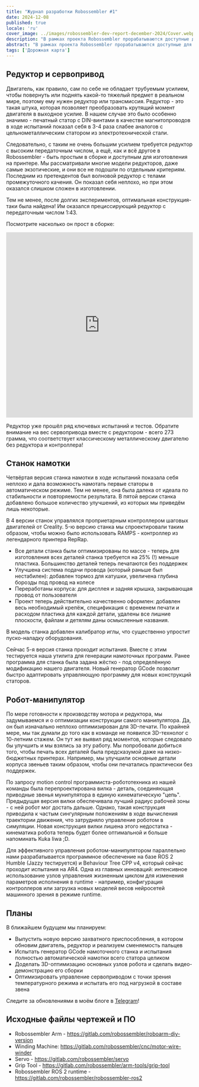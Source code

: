 ```yaml
---
title: "Журнал разработки Robossembler #1"
date: 2024-12-08
published: true
locale: 'ru'
cover_image: ../images/robossembler-dev-report-december-2024/Cover.webp
description: "В рамках проекта Robossembler прорабатываются доступные для любого DIY-энтузиаста промышленные роботы и инструменты для их производства. В этой статье мы поделимся текущими успехами - обновлённым и прошедшим испытания редуктором, 5-ой версией станка намотки и дополнительно оптимизированным под 3D-печать роботом-манипулятором!"
abstract: "В рамках проекта Robossembler прорабатываются доступные для любого DIY-энтузиаста промышленные роботы и инструменты для их производства. В этой статье мы поделимся текущими успехами - обновлённым и прошедшим испытания редуктором, 5-ой версией станка намотки и дополнительно оптимизированным под 3D-печать роботом-манипулятором!"
tags: ['Дорожная карта']
---
```


## Редуктор и сервопривод

Двигатель, как правило, сам по себе не обладает трубуемым усилием, чтобы повернуть или поднять какой-то тяжелый предмет в реальном мире, поэтому ему нужен редуктор или трансмиссия. Редуктор - это такая штука, которая позволяет преобразовать крутящий момент двигателя в выходное усилие. В нашем случае это было особенно значимо - печатный статор с DIN-винтами в качестве магнитопроводов в ходе испытаний показал себя в 3-4 раза слабее аналогов с цельнометаллическим статором из электротехнической стали.

<rb-image zoom src="./images/robossembler-dev-report-december-2024/stator-photo_2024-12-08_00-03-21.webp" alt="" />

Следовательно, с таким не очень большим усилием требуется редуктор с высоким передаточным числом, а ещё, как и всё другое в Robossembler - быть простым в сборке и доступным для изготовления на принтере. Мы рассматривали многие модели редукторов, даже самые экзотические, и они все не подошли по отдельным критериям. Последним из претендентов был волновой редуктор с телами промежуточного качения. Он показал себя неплохо, но при этом оказался слишком сложен в изготовлении.

Тем не менее, после долгих экспериментов, оптимальная конструкция-таки была найдена! Им оказался прециссирующий редуктор с передаточным числом 1:43.

<rb-image zoom src="./images/robossembler-dev-report-december-2024/reducer-photo_2024-12-07_21-54-20.webp" alt="" />

Посмотрите насколько он прост в сборке:

<iframe width="100%" height="500" src="https://www.youtube.com/embed/0vXwFmTB_L4?si=soNbSNKg9tjPWY1f" title="YouTube video player" frameborder="0" allow="accelerometer; autoplay; clipboard-write; encrypted-media; gyroscope; picture-in-picture; web-share" referrerpolicy="strict-origin-when-cross-origin" allowfullscreen></iframe>

Редуктор уже прошёл ряд ключевых испытаний и тестов. Обратите внимание на вес сервопривода вместе с редуктором - всего 273 грамма, что соответствует классическому металлическому двигателю без редуктора и контроллера!

<rb-image zoom src="./images/robossembler-dev-report-december-2024/reducer-photo_2024-12-08_14-02-33.webp" alt="" />

## Станок намотки

Четвёртая версия станка намотки в ходе испытаний показала себя неплохо и дала возможность намотать первые статоры в автоматическом режиме. Тем не менее, она была далека от идеала по стабильности и повторяемости результата. В пятой версии станка добавлено большое количество улучшений, из которых мы приведём лишь некоторые.

В 4 версии станок управлялся проприетарным контроллером шаговых двигателей от Creality. 5-ю версию станка мы спроектировали таким образом, чтобы можно было использовать RAMPS - контроллер из легендарного принтера RepRap.

<rb-image zoom src="./images/robossembler-dev-report-december-2024/winder-photo_2024-12-07_21-50-12.webp" alt="" />

- Все детали станка были оптимизированы по массе - теперь для изготовления всех деталей станка требуется на 25% (!) меньше пластика. Большинство деталей теперь печатаются без поддержек
- Улучшена система подачи провода (который раньше был нестабилен): добавлен тормоз для катушки, увеличена глубина борозды под провод на колесе
- Переработаны корпуса: для дисплея и задняя крышка, закрывающая провод от пользователя
- Проект теперь действительно качественно оформлен: добавлен весь необходимый крепёж, спецификация с временем печати и расходом пластика для каждой детали, удалены все лишние плоскости, файлам и детялям даны осмысленные названия.

<rb-image zoom src="./images/robossembler-dev-report-december-2024/winder-photo_2024-12-07_21-51-26.webp" alt="" />

В модель станка добавлен калибратор иглы, что существенно упростит пуско-наладку оборудования.

<rb-image zoom src="./images/robossembler-dev-report-december-2024/winder-photo_2024-12-04_11-41-56.webp" alt="" />

Сейчас 5-я версия станка проходит испытания. Вместе с этим тестируется наша утилита для генерации намоточных программ. Ранее программа для станка была задана жёстко - под определённую модификацию нашего двигателя. Новый генератор GCode позволит быстро адаптировать управляющую программу для новых конструкций статоров.

## Робот-манипулятор

По мере готовности к производству мотора и редуктора, мы задумываемся и о оптимизации конструкции самого манипулятора. Да, он был изначально неплохо оптимизирован для 3D-печати. По крайней мере, мы так думали до того как в команде не появился 3D-технолог с 10-летним стажем. Он тут же выявил ряд моментов, которые следовало бы улучшить и мы взялись за эту работу. Мы попробовали добиться того, чтобы печать всех деталей была предсказумой даже на низко-бюджетных принтерах. Например, мы улучшили основные детали корпуса звеньев таким образом, чтобы они печатались практически без поддержек.

<rb-image zoom src="./images/robossembler-dev-report-december-2024/3d-supports.webp" alt="" />

<rb-image zoom src="./images/robossembler-dev-report-december-2024/roboarm-3d-optimize-photo_2024-11-20_15-56-53.webp" alt="" />

По запросу motion control программиста-робототехника из нашей команды была перепроектирована вилка - деталь, соединяющая приводные звенья мунипулятора в единую кинематическую "цепь". Предыдущая версия вилки обеспечивала лучший радиус рабочей зоны - с ней робот мог достать дальше. Однако, такая конструкция приводила к частым сингулярным положениям в ходе вычисления траектории движения, что затрудняло управление роботом в симуляции. Новая конструкция вилки лишена этого недостатка - кинематика робота теперь будет более оптимальной и больше напоминать Kuka Iiwa ;D.

<rb-image zoom src="./images/robossembler-dev-report-december-2024/fork-roboarm-photo_2024-12-07_11-39-31.webp" alt="" />

Для эффективного управления роботом-манипулятором параллельно нами разрабатывается программное обеспечение на базе ROS 2 Humble (Jazzy тестируется) и Behaviour Tree CPP v4, который сейчас проходит испытания на AR4. Одна из главных инноваций: интенсивное использование узлов управления жизненным циклом для изменения параметров исполнения в runtime - например, конфигурация контроллеров или загрузка новых моделей весов нейросетей машинного зрения в режиме runtime. 

## Планы

В ближайшем будущем мы планируем:
- Выпустить новую версию захватного приспособления, в котором обновим двигатель, редуктор и реализуем сменяемость пальцев
- Испытать генератор GCode намоточного станка и испытания полностью автоматической намотки всего статора целиком
- Доделать 3D-оптимизацию основных узлов робота и сделать видео-демонстрацию его сборки
- Оптимизировать управление сервоприводом с точки зрения температурного режима и испытать его под нагрузкой в составе звена

Следите за обновлениями в моём блоге в [Telegram](https://t.me/robossembler_ru)!

## Исходные файлы чертежей и ПО

- Robossembler Arm - https://gitlab.com/robossembler/roboarm-diy-version
- Winding Machine: https://gitlab.com/robossembler/cnc/motor-wire-winder
- Servo - https://gitlab.com/robossembler/servo
- Grip Tool - https://gitlab.com/robossembler/arm-tools/grip-tool
- Robossembler ROS 2 runtime - https://gitlab.com/robossembler/robossembler-ros2